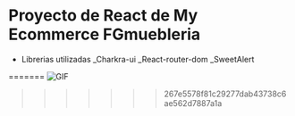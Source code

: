 # Proyecto de React de My Ecommerce FGmuebleria

- Librerias utilizadas
  _Charkra-ui
  _React-router-dom
  _SweetAlert


=======
![GIF](https://github.com/SheilaBellott/preentrega-uno-react/assets/143089899/86ce5585-71ef-41a0-be59-5e65d4788974)
>>>>>>> 267e5578f81c29277dab43738c6ae562d7887a1a
